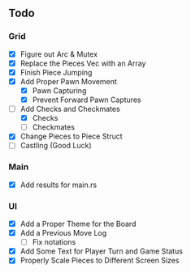 ## Todo
### Grid
- [x] Figure out Arc & Mutex
- [x] Replace the Pieces Vec with an Array
- [X] Finish Piece Jumping
- [x] Add Proper Pawn Movement
    - [X] Pawn Capturing
    - [x] Prevent Forward Pawn Captures
- [ ] Add Checks and Checkmates
    - [x] Checks
    - [ ] Checkmates
- [x] Change Pieces to Piece Struct
- [ ] Castling (Good Luck)
### Main
- [x] Add results for main.rs
### UI
- [X] Add a Proper Theme for the Board
- [x] Add a Previous Move Log
    - [ ] Fix notations
- [x] Add Some Text for Player Turn and Game Status
- [x] Properly Scale Pieces to Different Screen Sizes